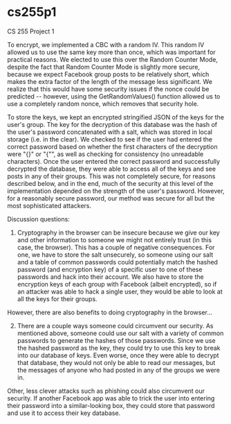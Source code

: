 cs255p1
=======

CS 255 Project 1

To encrypt, we implemented a CBC with a random IV. This random IV allowed us to use the same key more than once, which was important for practical reasons. We elected to use this over the Random Counter Mode, despite the fact that Random Counter Mode is slightly more secure, because we expect Facebook group posts to be relatively short, which makes the extra factor of the length of the message less significant. We realize that this would have some security issues if the nonce could be predicted -- however, using the GetRandomValues() function allowed us to use a completely random nonce, which removes that security hole.

To store the keys, we kept an encrypted stringified JSON of the keys for the user's group. The key for the decryption of this database was the hash of the user's password concatenated with a salt, which was stored in local storage (i.e. in the clear). We checked to see if the user had entered the correct password based on whether the first characters of the decryption were "{}" or "{\"", as well as checking for consistency (no unreadable characters). Once the user entered the correct password and successfully decrypted the database, they were able to access all of the keys and see posts in any of their groups. This was not completely secure, for reasons described below, and in the end, much of the security at this level of the implementation depended on the strength of the user's password. However, for a reasonably secure password, our method was secure for all but the most sophisticated attackers.

Discussion questions:

1. Cryptography in the browser can be insecure because we give our key and other information to someone we might not entirely trust (in this case, the browser). This has a couple of negative consequences. For one, we have to store the salt unsecurely, so someone using our salt and a table of common passwords could potentially match the hashed password (and encryption key) of a specific user to one of these passwords and hack into their account. We also have to store the encryption keys of each group with Facebook (albeit encrypted), so if an attacker was able to hack a single user, they would be able to look at all the keys for their groups.

However, there are also benefits to doing cryptography in the browser...

2. There are a couple ways someone could circumvent our security. As mentioned above, someone could use our salt with a variety of common passwords to generate the hashes of those passwords. Since we use the hashed password as the key, they could try to use this key to break into our database of keys. Even worse, once they were able to decrypt that database, they would not only be able to read our messages, but the messages of anyone who had posted in any of the groups we were in.

Other, less clever attacks such as phishing could also circumvent our security. If another Facebook app was able to trick the user into entering their password into a similar-looking box, they could store that password and use it to access their key database.

